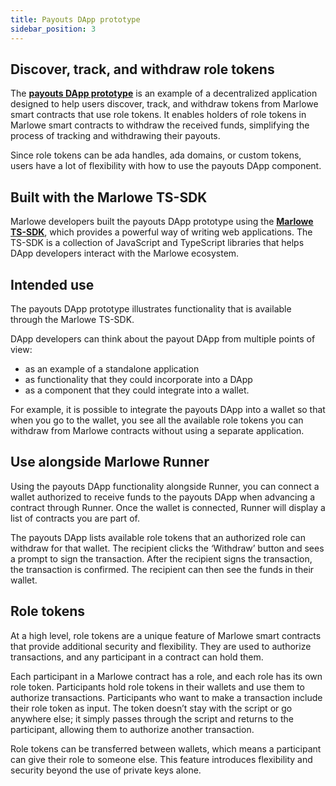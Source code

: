 ```yaml
---
title: Payouts DApp prototype
sidebar_position: 3
---
```


## Discover, track, and withdraw role tokens

The **[payouts DApp prototype](https://github.com/input-output-hk/marlowe-payouts)** is an example of a decentralized application designed to help users discover, track, and withdraw tokens from Marlowe smart contracts that use role tokens. It enables holders of role tokens in Marlowe smart contracts to withdraw the received funds, simplifying the process of tracking and withdrawing their payouts. 

Since role tokens can be ada handles, ada domains, or custom tokens, users have a lot of flexibility with how to use the payouts DApp component. 

## Built with the Marlowe TS-SDK

Marlowe developers built the payouts DApp prototype using the [**Marlowe TS-SDK**](https://github.com/input-output-hk/marlowe-ts-sdk), which provides a powerful way of writing web applications. The TS-SDK is a collection of JavaScript and TypeScript libraries that helps DApp developers interact with the Marlowe ecosystem. 

## Intended use

The payouts DApp prototype illustrates functionality that is available through the Marlowe TS-SDK. 

DApp developers can think about the payout DApp from multiple points of view: 

* as an example of a standalone application
* as functionality that they could incorporate into a DApp 
* as a component that they could integrate into a wallet. 

For example, it is possible to integrate the payouts DApp into a wallet so that when you go to the wallet, you see all the available role tokens you can withdraw from Marlowe contracts without using a separate application. 

## Use alongside Marlowe Runner

Using the payouts DApp functionality alongside Runner, you can connect a wallet authorized to receive funds to the payouts DApp when advancing a contract through Runner. Once the wallet is connected, Runner will display a list of contracts you are part of. 

The payouts DApp lists available role tokens that an authorized role can withdraw for that wallet. The recipient clicks the ‘Withdraw’ button and sees a prompt to sign the transaction. After the recipient signs the transaction, the transaction is confirmed. The recipient can then see the funds in their wallet. 

## Role tokens

At a high level, role tokens are a unique feature of Marlowe smart contracts that provide additional security and flexibility. They are used to authorize transactions, and any participant in a contract can hold them. 

Each participant in a Marlowe contract has a role, and each role has its own role token. Participants hold role tokens in their wallets and use them to authorize transactions. Participants who want to make a transaction include their role token as input. The token doesn’t stay with the script or go anywhere else; it simply passes through the script and returns to the participant, allowing them to authorize another transaction.

Role tokens can be transferred between wallets, which means a participant can give their role to someone else. This feature introduces flexibility and security beyond the use of private keys alone.
